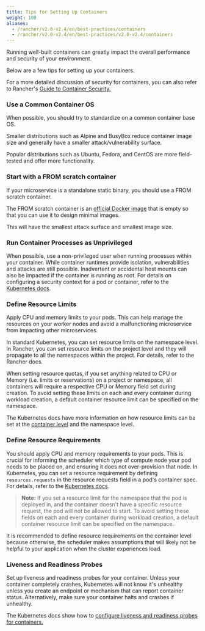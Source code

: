 ```yaml
---
title: Tips for Setting Up Containers
weight: 100
aliases:
  - /rancher/v2.0-v2.4/en/best-practices/containers
  - /rancher/v2.0-v2.4/en/best-practices/v2.0-v2.4/containers
---
```


Running well-built containers can greatly impact the overall performance and security of your environment.

Below are a few tips for setting up your containers.

For a more detailed discussion of security for containers, you can also refer to Rancher's [Guide to Container Security.](https://rancher.com/complete-guide-container-security)

### Use a Common Container OS

When possible, you should try to standardize on a common container base OS. 

Smaller distributions such as Alpine and BusyBox reduce container image size and generally have a smaller attack/vulnerability surface.

Popular distributions such as Ubuntu, Fedora, and CentOS are more field-tested and offer more functionality.

### Start with a FROM scratch container
If your microservice is a standalone static binary, you should use a FROM scratch container. 

The FROM scratch container is an [official Docker image](https://hub.docker.com/_/scratch) that is empty so that you can use it to design minimal images.

This will have the smallest attack surface and smallest image size.

### Run Container Processes as Unprivileged
When possible, use a non-privileged user when running processes within your container. While container runtimes provide isolation, vulnerabilities and attacks are still possible. Inadvertent or accidental host mounts can also be impacted if the container is running as root. For details on configuring a security context for a pod or container, refer to the [Kubernetes docs](https://kubernetes.io/docs/tasks/configure-pod-container/security-context/).

### Define Resource Limits
Apply CPU and memory limits to your pods. This can help manage the resources on your worker nodes and avoid a malfunctioning microservice from impacting other microservices.

In standard Kubernetes, you can set resource limits on the namespace level. In Rancher, you can set resource limits on the project level and they will propagate to all the namespaces within the project. For details, refer to the Rancher docs.

When setting resource quotas, if you set anything related to CPU or Memory (i.e. limits or reservations) on a project or namespace, all containers will require a respective CPU or Memory field set during creation. To avoid setting these limits on each and every container during workload creation, a default container resource limit can be specified on the namespace.

The Kubernetes docs have more information on how resource limits can be set at the [container level](https://kubernetes.io/docs/concepts/configuration/manage-compute-resources-container/#resource-requests-and-limits-of-pod-and-container) and the namespace level.

### Define Resource Requirements
You should apply CPU and memory requirements to your pods. This is crucial for informing the scheduler which type of compute node your pod needs to be placed on, and ensuring it does not over-provision that node. In Kubernetes, you can set a resource requirement by defining `resources.requests` in the resource requests field in a pod's container spec. For details, refer to the [Kubernetes docs](https://kubernetes.io/docs/concepts/configuration/manage-compute-resources-container/#resource-requests-and-limits-of-pod-and-container).

> **Note:** If you set a resource limit for the namespace that the pod is deployed in, and the container doesn't have a specific resource request, the pod will not be allowed to start. To avoid setting these fields on each and every container during workload creation, a default container resource limit can be specified on the namespace.

It is recommended to define resource requirements on the container level because otherwise, the scheduler makes assumptions that will likely not be helpful to your application when the cluster experiences load.

### Liveness and Readiness Probes
Set up liveness and readiness probes for your container. Unless your container completely crashes, Kubernetes will not know it's unhealthy unless you create an endpoint or mechanism that can report container status. Alternatively, make sure your container halts and crashes if unhealthy.

The Kubernetes docs show how to [configure liveness and readiness probes for containers.](https://kubernetes.io/docs/tasks/configure-pod-container/configure-liveness-readiness-probes/)
